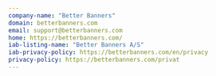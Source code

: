 ```yaml
---
company-name: "Better Banners"
domain: betterbanners.com
email: support@betterbanners.com
home: https://betterbanners.com/
iab-listing-name: "Better Banners A/S"
iab-privacy-policy: https://betterbanners.com/en/privacy
privacy-policy: https://betterbanners.com/privat
---
```




